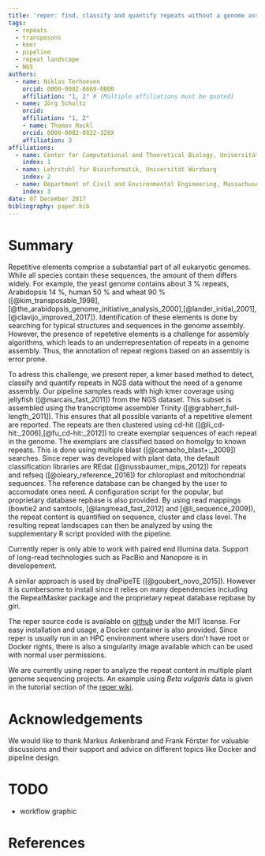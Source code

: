 ```yaml
---
title: 'reper: find, classify and quantify repeats without a genome assembly'
tags:  
  - repeats
  - transposons
  - kmer
  - pipeline
  - repeat landscape
  - NGS
authors:
  - name: Niklas Terhoeven
    orcid: 0000-0002-8669-0000
    affiliation: "1, 2" # (Multiple affiliations must be quoted)
  - name: Jörg Schultz
    orcid:
    affiliation: "1, 2"
    - name: Thomas Hackl
    orcid: 0000-0002-0022-320X
    affiliation: 3
affiliations:
  - name: Center for Computational and Thoeretical Biology, Universität Würzburg
    index: 1
  - name: Lehrstuhl für Bioinformatik, Universität Würzburg
    index: 2
  - name: Department of Civil and Environmental Engineering, Massachusetts Institute of Technology
    index: 3
date: 07 December 2017
bibliography: paper.bib
---
```


# Summary

Repetitive elements comprise a substantial part of all eukaryotic genomes. While all species contain
these sequences, the amount of them differs widely. For example, the yeast genome contains about 3 %
repeats, Arabidopsis 14 %, human 50 % and wheat 90 % ([@kim_transposable_1998],[@the_arabidopsis_genome_initiative_analysis_2000],[@lander_initial_2001],[@clavijo_improved_2017]).
Identification of these elements is done by searching for typical structures and sequences in the genome
assembly. However, the presence of repetetive elements is a challenge for assembly algorithms, which
leads to an underrepresentation of repeats in a genome assembly. Thus, the annotation of repeat regions based
on an assembly is error prone.

To adress this challenge, we present reper, a kmer based method to detect, classify and quantify repeats
in NGS data without the need of a genome assembly.
Our pipeline samples reads with high kmer coverage using jellyfish ([@marcais_fast_2011]) from the NGS dataset. This subset is 
assembled using the transcriptome assembler Trinity ([@grabherr_full-length_2011]). This ensures that all possible variants of a repetitive
element are reported. The repeats are then clustered using cd-hit ([@li_cd-hit:_2006],[@fu_cd-hit:_2012]) to create exemplar sequences of each repeat
in the genome. The exemplars are classified based on homolgy to known repeats. This is done using multiple blast ([@camacho_blast+:_2009]) searches. Since reper was developed with
plant data, the default classification libraries are REdat ([@nussbaumer_mips_2012]) for repeats and refseq ([@oleary_reference_2016]) for chloroplast and mitochondrial
sequences. The reference database can be changed by the user to accomodate ones need. A configuration script for
the popular, but proprietary database repbase is also provided.
By using read mappings (bowtie2 and samtools, [@langmead_fast_2012] and [@li_sequence_2009]), the repeat content is quantified on sequence, cluster and class level. The resulting
repeat landscapes can then be analyzed by using the supplementary R script provided with the pipeline.

Currently reper is only able to work with paired end Illumina data. Support of long-read technologies
such as PacBio and Nanopore is in developement.

A similar approach is used by dnaPipeTE ([@goubert_novo_2015]). However it is cumbersome to install since it relies on many
dependencies including the RepeatMasker package and the proprietary repeat database repbase by giri.

The reper source code is available on [github](https://github.com/nterhoeven/reper) under the MIT license. For easy installation and usage, a Docker container is
also provided. Since reper is usually run in an HPC environment where users don't have root or
Docker rights, there is also a singularity image available which can be used with normal user permissions.

We are currently using reper to analyze the repeat content in multiple plant genome sequencing projects. An example using *Beta vulgaris* data is given in the tutorial section
of the [reper wiki](https://github.com/nterhoeven/reper/wiki).



# Acknowledgements

We would like to thank Markus Ankenbrand and Frank Förster for valuable discussions and their support and advice on different topics like Docker and pipeline design.


# TODO

- workflow graphic


# References